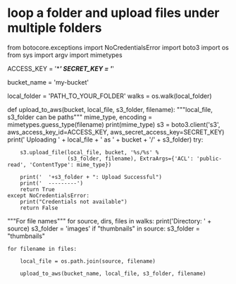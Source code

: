 # loop a folder and upload files under multiple folders
from botocore.exceptions import NoCredentialsError
import boto3
import os
from sys import argv
import mimetypes

ACCESS_KEY = '**********************'
SECRET_KEY = '*********************'

bucket_name = 'my-bucket'

local_folder = 'PATH_TO_YOUR_FOLDER'
walks = os.walk(local_folder)


def upload_to_aws(bucket, local_file, s3_folder, filename):
    """local_file, s3_folder can be paths"""
    mime_type, encoding = mimetypes.guess_type(filename)
    print(mime_type)
    s3 = boto3.client('s3', aws_access_key_id=ACCESS_KEY,
                      aws_secret_access_key=SECRET_KEY)
    print('  Uploading ' + local_file + ' as ' + bucket + '/' + s3_folder)
    try:

        s3.upload_file(local_file, bucket, '%s/%s' %
                       (s3_folder, filename), ExtraArgs={'ACL': 'public-read', 'ContentType': mime_type})

        print('  '+s3_folder + ": Upload Successful")
        print('  ---------')
        return True
    except NoCredentialsError:
        print("Credentials not available")
        return False


"""For file names"""
for source, dirs, files in walks:
    print('Directory: ' + source)
    s3_folder = 'images'
    if "thumbnails" in source:
        s3_folder = "thumbnails"

    for filename in files:

        local_file = os.path.join(source, filename)

        upload_to_aws(bucket_name, local_file, s3_folder, filename)
